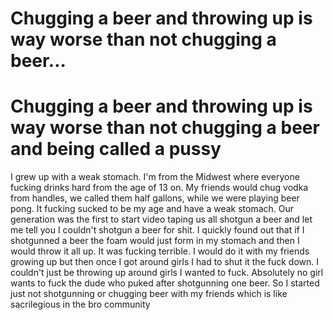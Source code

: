 # Chugging a beer and throwing up is way worse than not chugging a beer…

# Chugging a beer and throwing up is way worse than not chugging a beer and being called a pussy
I grew up with a weak stomach. I'm from the Midwest where everyone fucking drinks hard from the age of 13 on. My friends would chug vodka from handles, we called them half gallons, while we were playing beer pong. It fucking sucked to be my age and have a weak stomach. Our generation was the first to start video taping us all shotgun a beer and let me tell you I couldn't shotgun a beer for shit. I quickly found out that if I shotgunned a beer the foam would just form in my stomach and then I would throw it all up. It was fucking terrible. I would do it with my friends growing up but then once I got around girls I had to shut it the fuck down. I couldn't just be throwing up around girls I wanted to fuck. Absolutely no girl wants to fuck the dude who puked after shotgunning one beer. So I started just not shotgunning or chugging beer with my friends which is like sacrilegious in the bro community
